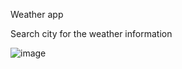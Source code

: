 Weather app

Search city for the weather information

![image](https://github.com/baovng/weatherapp/assets/78516378/ff3496dd-1408-42bc-8676-3b199c37a717)
